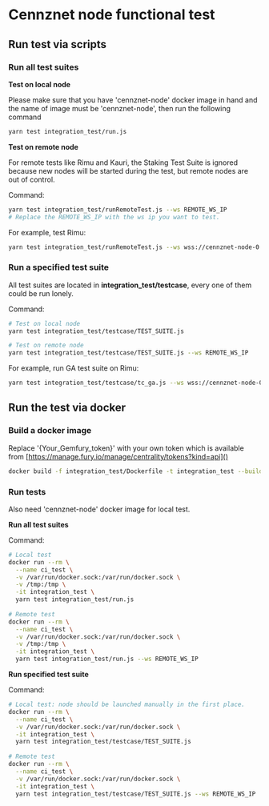 # Cennznet node functional test

## Run test via scripts

### Run all test suites 

__Test on local node__

Please make sure that you have 'cennznet-node' docker image in hand and the name of image must be 'cennznet-node', then run the following command
```bash
yarn test integration_test/run.js
```

__Test on remote node__

For remote tests like Rimu and Kauri, the Staking Test Suite is ignored because new nodes will be started during the test, but remote nodes are out of control.

Command:
```bash
yarn test integration_test/runRemoteTest.js --ws REMOTE_WS_IP
# Replace the REMOTE_WS_IP with the ws ip you want to test.
```

For example, test Rimu:
```bash
yarn test integration_test/runRemoteTest.js --ws wss://cennznet-node-0.centrality.cloud:9944
```

### Run a specified test suite

All test suites are located in **integration_test/testcase**, every one of them could be run lonely.

Command:
```bash
# Test on local node
yarn test integration_test/testcase/TEST_SUITE.js

# Test on remote node
yarn test integration_test/testcase/TEST_SUITE.js --ws REMOTE_WS_IP
```

For example, run GA test suite on Rimu:
```bash
yarn test integration_test/testcase/tc_ga.js --ws wss://cennznet-node-0.centrality.cloud:9944
```

## Run the test via docker

### Build a docker image

Replace '{Your_Gemfury_token}' with your own token which is available from [https://manage.fury.io/manage/centrality/tokens?kind=api]()
```bash
docker build -f integration_test/Dockerfile -t integration_test --build-arg GEMFURY={Your_Gemfury_token} .
```

### Run tests

Also need 'cennznet-node' docker image for local test.

__Run all test suites__

Command:
```bash
# Local test
docker run --rm \
  --name ci_test \
  -v /var/run/docker.sock:/var/run/docker.sock \
  -v /tmp:/tmp \
  -it integration_test \
  yarn test integration_test/run.js
  
# Remote test
docker run --rm \
  --name ci_test \
  -v /var/run/docker.sock:/var/run/docker.sock \
  -v /tmp:/tmp \
  -it integration_test \
  yarn test integration_test/run.js --ws REMOTE_WS_IP
```

__Run specified test suite__

Command:
```bash
# Local test: node should be launched manually in the first place.
docker run --rm \
  --name ci_test \
  -v /var/run/docker.sock:/var/run/docker.sock \
  -it integration_test \
  yarn test integration_test/testcase/TEST_SUITE.js
  
# Remote test
docker run --rm \
  --name ci_test \
  -v /var/run/docker.sock:/var/run/docker.sock \
  -it integration_test \
  yarn test integration_test/testcase/TEST_SUITE.js --ws REMOTE_WS_IP
```